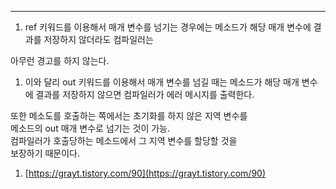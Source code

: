 ---

1. ref 키워드를 이용해서 매개 변수를 넘기는 경우에는 메소드가 해당 매개 변수에 결과를 저장하지 않더라도 컴파일러는

아무런 경고를 하지 않는다.

1. 이와 달리 out 키워드를 이용해서 매개 변수를 넘길 때는 메소드가 해당 매개 변수에 결과를 저장하지 않으면 컴파일러가 에러 메시지를 출력한다.

또한 메소도를 호출하는 쪽에서는 초기화를 하지 않은 지역 변수를  
메소드의 out 매개 변수로 넘기는 것이 가능.  
컴파일러가 호출당하는 메소드에서 그 지역 변수를 할당할 것을  
보장하기 때문이다.

1. [https://grayt.tistory.com/90](https://grayt.tistory.com/90)